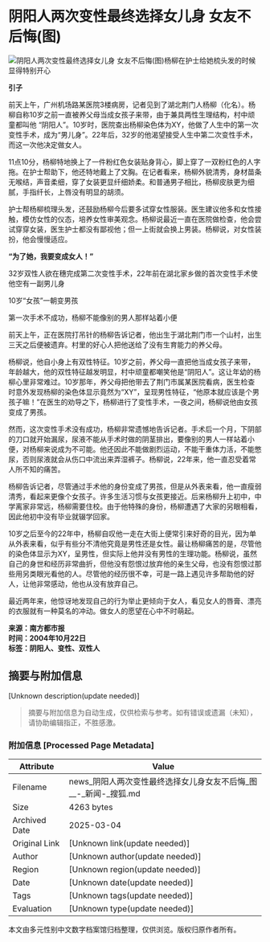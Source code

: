 # 阴阳人两次变性最终选择女儿身 女友不后悔(图)

![阴阳人两次变性最终选择女儿身 女友不后悔(图)](https://photo.sohu.com/20041022/Img222620025.jpg)杨柳在护士给她梳头发的时候显得特别开心

**引子**

前天上午，广州机场路某医院3楼病房，记者见到了湖北荆门人杨柳（化名）。杨柳自称10岁之前一直被养父母当成女孩子来带，由于兼具两性生理结构，村中顽童都叫他 “阴阳人”。10岁时，医院查出杨柳染色体为XY，他做了人生中的第一次变性手术，成为“男儿身”。22年后，32岁的他渴望接受人生中第二次变性手术，而这一次他决定做女人。

11点10分，杨柳特地换上了一件粉红色女装贴身背心，脚上穿了一双粉红色的人字拖。在护士帮助下，他还特地戴上了文胸。在记者看来，杨柳外貌清秀，身材苗条无喉结，声音柔细，穿了女装更显纤细娇柔。和普通男子相比，杨柳皮肤更为细腻，手指纤长，上唇没有明显的胡须。

护士帮杨柳梳理头发，还鼓励杨柳今后要多试穿女性服装。医生建议他多和女性接触，模仿女性的仪态，培养女性审美观念。杨柳说最近一直在医院做检查，他会尝试穿穿女装，医生护士都没有鄙视他；但一上街就会换上男装。杨柳说，对女性装扮，他会慢慢适应。

**“为了她，我要变成女人！”**

32岁双性人欲在穗完成第二次变性手术，22年前在湖北家乡做的首次变性手术使他空有一副男儿身

10岁“女孩”一朝变男孩

第一次手术不成功，杨柳不能像别的男人那样站着小便

前天上午，正在医院打吊针的杨柳告诉记者，他出生于湖北荆门市一个山村，出生三天之后便被遗弃。村里的好心人把他送给了没有生育能力的养父母。

杨柳说，他自小身上有双性特征。10岁之前，养父母一直把他当成女孩子来带，年龄越大，他的双性特征越发明显，村中顽童都嘲笑他是“阴阳人”。这让年幼的杨柳心里非常难过。10岁那年，养父母把他带去了荆门市属某医院看病，医生检查时意外发现杨柳的染色体显示竟然为“XY”，呈现男性特征，“他原本就应该是个男孩子嘛！”在医生的劝导之下，杨柳进行了变性手术，一夜之间，杨柳说他由女孩变成了男孩。

然而，这次变性手术没有成功，杨柳非常遗憾地告诉记者。手术后一个月，下阴部的刀口就开始漏尿，尿液不能从手术时做的阴茎排出，要像别的男人一样站着小便，对杨柳来说成为不可能。他还因此不能做剧烈运动，不能干重体力活，不能憋尿，否则尿液就会从伤口中流出来弄湿裤子。杨柳说，22年来，他一直忍受着常人所不知的痛苦。

杨柳告诉记者，尽管通过手术他的身份变成了男孩，但是从外表来看，他一直瘦弱清秀，看起来更像个女孩子。许多生活习惯与女孩更接近。后来杨柳升上初中，中学离家非常远，杨柳需要住校。由于他特殊的身份，杨柳遭遇了大家的另眼相看，因此他初中没有毕业就辍学回家。

10岁之后至今的22年中，杨柳自叹他一走在大街上便常引来好奇的目光，因为单从外表来看，似乎有些分不清他究竟是男性还是女性。最让杨柳痛苦的是，尽管他的染色体显示为XY，呈男性，但实际上他并没有男性的生理功能。杨柳说，虽然自己的身世和经历非常曲折，但他没有怨恨过放弃他的亲生父母，也没有怨恨过那些用另类眼光看他的人。尽管他的经历很不幸，可是一路上遇见许多帮助他的好人，让他非常感动，他也从没有放弃自己。

最近两年来，他惊讶地发现自己的行为举止更倾向于女人，看见女人的唇膏、漂亮的衣服就有一种莫名的冲动。做女人的愿望在心中不时萌起。

**来源：南方都市报**  
**时间：2004年10月22日**  
**标签：阴阳人、变性、双性人**  
<!-- tcd_original_link http://news.sohu.com/20041022/n222620019.shtml -->


## 摘要与附加信息

<!-- tcd_abstract -->
[Unknown description(update needed)]
<!-- tcd_abstract_end -->

> 摘要与附加信息为自动生成，仅供检索与参考。如有错误或遗漏（未知），请协助编辑指正，不胜感激。

### 附加信息 [Processed Page Metadata]

| Attribute       | Value                                  |
|-----------------|----------------------------------------|
| Filename        | news_阴阳人两次变性最终选择女儿身女友不后悔_图__-_新闻-_搜狐.md                             |
| Size            | 4263 bytes                           |
| Archived Date   | 2025-03-04                             |
| Original Link   | [Unknown link(update needed)]                       |
| Author          | [Unknown author(update needed)]                               |
| Region          | [Unknown region(update needed)]                               |
| Date            | [Unknown date(update needed)]                                 |
| Tags            | [Unknown tags(update needed)]                                 |
| Evaluation            | [Unknown type(update needed)]                                 |
<!-- tcd_table_end -->

本文由多元性别中文数字档案馆归档整理，仅供浏览。版权归原作者所有。
